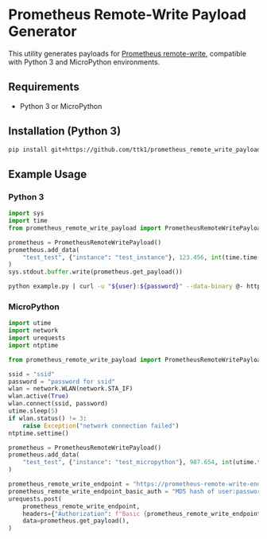 # Prometheus Remote-Write Payload Generator

This utility generates payloads for [Prometheus remote-write](https://prometheus.io/docs/concepts/remote_write_spec/), compatible with Python 3 and MicroPython environments.

## Requirements

* Python 3 or MicroPython

## Installation (Python 3)

```sh
pip install git+https://github.com/ttk1/prometheus_remote_write_payload.git
```

## Example Usage

### Python 3

```py
import sys
import time
from prometheus_remote_write_payload import PrometheusRemoteWritePayload

prometheus = PrometheusRemoteWritePayload()
prometheus.add_data(
    "test_test", {"instance": "test_instance"}, 123.456, int(time.time() * 1000)
)
sys.stdout.buffer.write(prometheus.get_payload())
```

```sh
python example.py | curl -u "${user}:${password}" --data-binary @- https://${prometheus-remote-write-endpoint}
```

### MicroPython

```py
import utime
import network
import urequests
import ntptime

from prometheus_remote_write_payload import PrometheusRemoteWritePayload

ssid = "ssid"
password = "password for ssid"
wlan = network.WLAN(network.STA_IF)
wlan.active(True)
wlan.connect(ssid, password)
utime.sleep(5)
if wlan.status() != 3:
    raise Exception("network connection failed")
ntptime.settime()

prometheus = PrometheusRemoteWritePayload()
prometheus.add_data(
    "test_test", {"instance": "test_micropython"}, 987.654, int(utime.time() * 1000)
)

prometheus_remote_write_endpoint = "https://prometheus-remote-write-endpoint"
prometheus_remote_write_endpoint_basic_auth = "MD5 hash of user:password"
urequests.post(
    prometheus_remote_write_endpoint,
    headers={"Authorization": f"Basic {prometheus_remote_write_endpoint_basic_auth}"},
    data=prometheus.get_payload(),
)
```
